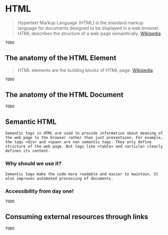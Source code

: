 # HTML

> Hypertext Markup Language (HTML) is the standard markup language for documents designed to be displayed in a web browser. HTML describes the structure of a web page semantically. [Wikipedia](https://en.wikipedia.org/wiki/HTML)

    TODO
## The anatomy of the HTML Element

> HTML elements are the building blocks of HTML page. [Wikipedia](https://en.wikipedia.org/wiki/HTML)

    TODO
## The anatomy of the HTML Document
    TODO
## Semantic HTML
    Semantic tags in HTML are used to provide information about meaning of the web page to the browser rather than just presentaion. For example, the tags <div> and <span> are non semantic tags. They only define structure of the web page. But tags like <table> and <article> clearly defines its content.
### Why should we use it?
    Semantic tags make the code more readable and easier to maintain. It also improves automated processing of documents.
### Accessibility from day one!
    TODO
## Consuming external resources through links
    TODO
